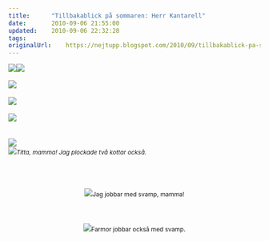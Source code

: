 ```yaml
---
title:		"Tillbakablick på sommaren: Herr Kantarell"
date:		2010-09-06 21:55:00
updated:	2010-09-06 22:32:28
tags: 	
originalUrl:	https://nejtupp.blogspot.com/2010/09/tillbakablick-pa-sommaren-herr.html
---
```


<img src="../../../../img/Svampplockning-_MG_3440.jpg"><img src="../../../../img/Svampplockning-_MG_3415.jpg"><br><br><img src="../../../../img/Svampplockning-_MG_3420.jpg"><br><br><img src="../../../../img/Svampplockning-_MG_3429.jpg"><br><br><img src="../../../../img/Svampplockning-_MG_3436.jpg"><br><br><br><img src="../../../../img/Svampplockning-_MG_3499.jpg"><br><img src="../../../../img/Kring+Pyrtet-_MG_4150.jpg"><span style="font-size:85%;"><span style="font-style: italic;">Titta, mamma! Jag plockade två kottar också.</span><br></span></div><br><br><br><div style="text-align: center;"><img src="../../../../img/Svampplockning-_MG_3524.jpg"><span style="font-size:85%;">Jag jobbar med svamp, mamma!</span><br></div><br><br><br><div style="text-align: center;"><img src="../../../../img/Svampplockning-_MG_3533.jpg"><span style="font-size:85%;">Farmor jobbar också med svamp</span>.<br></div>
<!-- no comments on this post -->